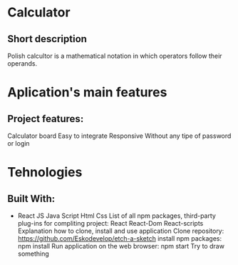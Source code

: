 # Calculator
## Short description
Polish calcultor is a mathematical notation in which operators follow their operands.

# Aplication's main features
## Project features:
Calculator board
Easy to integrate
Responsive
Without any tipe of password or login

# Tehnologies
## Built With:
* React JS
Java Script
Html
Css
List of all npm packages, third-party plug-ins for compliting project:
React
React-Dom
React-scripts
Explanation how to clone, install and use application
Clone repository: https://github.com/Eskodevelop/etch-a-sketch
install npm packages: npm install
Run application on the web browser: npm start
Try to draw something
